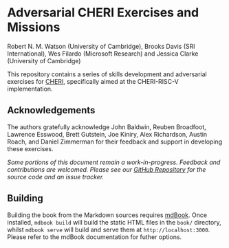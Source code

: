 <!-- ANCHOR: cover -->

# Adversarial CHERI Exercises and Missions

Robert N. M. Watson (University of Cambridge), Brooks Davis (SRI
International), Wes Filardo (Microsoft Research) and Jessica Clarke
(University of Cambridge)

This repository contains a series of skills development and adversarial
exercises for [CHERI](http://cheri-cpu.org), specifically aimed at the
CHERI-RISC-V implementation.

## Acknowledgements

The authors gratefully acknowledge John Baldwin, Reuben Broadfoot, Lawrence
Esswood, Brett Gutstein, Joe Kiniry, Alex Richardson, Austin Roach, and Daniel
Zimmerman for their feedback and support in developing these exercises.

*Some portions of this document remain a work-in-progress.  Feedback and
contributions are welcomed.  Please see our [GitHub
Repository](https://github.com/CTSRD-CHERI/cheri-exercises) for the source
code and an issue tracker.*

<!-- ANCHOR_END: cover -->

## Building

Building the book from the Markdown sources requires
[mdBook](https://github.com/rust-lang/mdBook). Once installed, `mdbook build`
will build the static HTML files in the `book/` directory, whilst `mdbook
serve` will build and serve them at `http://localhost:3000`. Please refer to
the mdBook documentation for futher options.
